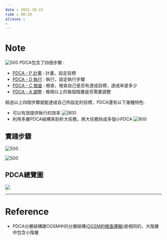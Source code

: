 ```yaml
---
date : 2022-10-23
time : 08:20
aliases :
- 
---
```

# Note

![500](S__9953326.jpg)
PDCA包含了四個步驟 : 
- [PDCA -  P 計畫](PDCA%20-%20%20P%20計畫.md) : 計畫，設定目標
- [PDCA - D 執行](PDCA%20-%20D%20執行.md) : 執行，設定執行步驟
- [PDCA - C 檢查](PDCA%20-%20C%20檢查.md) : 檢查，檢查自己是否有達成目標，達成率是多少
- [PDCA - A 調整](PDCA%20-%20A%20調整.md) : 檢視以上的每個階層是否需要調整

經過以上四個步驟就能達成自己所設定的目標，PDCA還有以下幾種特色:
- 可以有效提供執行的效率
![|800](S__9740290.jpg)
- 利用多層PDCA結構來剖析大任務，將大任務拆成多個小PDCA
![800](S__9740292.jpg)

## 實踐步驟

![500](S__9953328%201.jpg)

![500](S__9953329%201.jpg)

## PDCA總覽圖
![](S__9953330.jpg)



---
# Reference
- PDCA分層結構跟OGSM中的分層結構([OGSM的檢查邏輯](OGSM的檢查邏輯.md))是相同的，大階層中包含小階層
 
